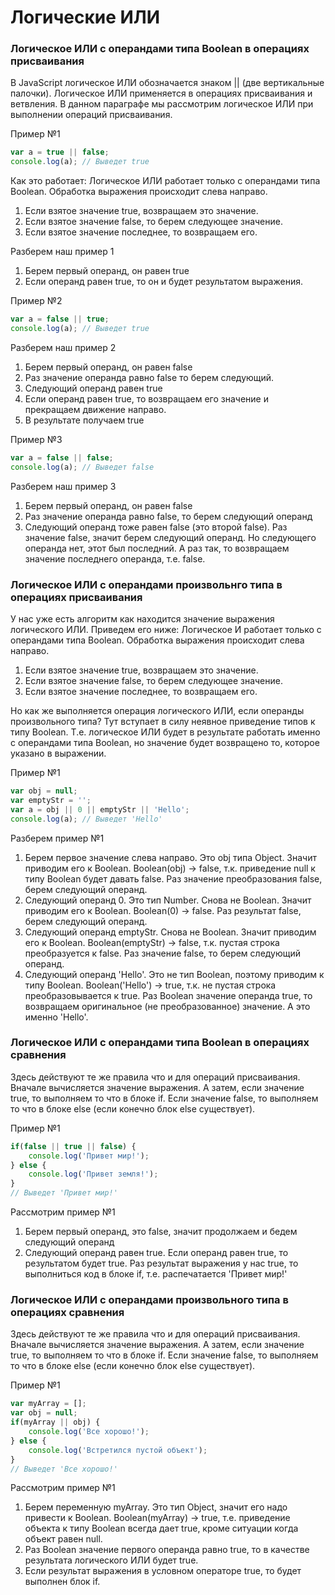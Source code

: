 # Логические ИЛИ

### Логическое ИЛИ с операндами типа Boolean в операциях присваивания
В JavaScript логическое ИЛИ обозначается знаком || (две вертикальные палочки). 
Логическое ИЛИ применяется в операциях присваивания и ветвления.
В данном параграфе мы рассмотрим логическое ИЛИ при выполнении операций присваивания.

Пример №1

```javascript
var a = true || false;
console.log(a); // Выведет true
```

Как это работает: 
Логическое ИЛИ работает только с операндами типа Boolean.
Обработка выражения происходит слева направо.
1. Если взятое значение true, возвращаем это значение.
2. Если взятое значение false, то берем следующее значение.
3. Если взятое значение последнее, то возвращаем его.

Разберем наш пример 1
1. Берем первый операнд, он равен true
2. Если операнд равен true, то он и будет результатом выражения.

Пример №2
```javascript
var a = false || true;
console.log(a); // Выведет true
```
Разберем наш пример 2
1. Берем первый операнд, он равен false
2. Раз значение операнда равно false то берем следующий.
3. Следующий операнд равен true
4. Если операнд равен true, то возвращаем его значение и прекращаем движение направо. 
5. В результате получаем true

Пример №3
```javascript
var a = false || false;
console.log(a); // Выведет false
```
Разберем наш пример 3
1. Берем первый операнд, он равен false
2. Раз значение операнда равно false, то берем следующий операнд
3. Следующий операнд тоже равен false (это второй false). 
Раз значение false, значит берем следующий операнд. 
Но следующего операнда нет, этот был последний.
А раз так, то возвращаем значение последнего операнда, т.е. false.

### Логическое ИЛИ с операндами произвольнго типа в операциях присваивания
У нас уже есть алгоритм как находится значение выражения логического ИЛИ. Приведем его ниже:
Логическое И работает только с операндами типа Boolean.
Обработка выражения происходит слева направо.
1. Если взятое значение true, возвращаем это значение.
2. Если взятое значение false, то берем следующее значение.
3. Если взятое значение последнее, то возвращаем его.

Но как же выполняется операция логического ИЛИ, если операнды произвольного типа? 
Тут вступает в силу неявное приведение типов к типу Boolean. 
Т.е. логическое ИЛИ будет в результате работать именно с операндами типа Boolean,
но значение будет возвращено то, которое указано в выражении.

Пример №1
```javascript
var obj = null;
var emptyStr = '';
var a = obj || 0 || emptyStr || 'Hello';
console.log(a); // Выведет 'Hello'
```
 Разберем пример №1
 1. Берем первое значение слева направо. Это obj типа Object. 
 Значит приводим его к Boolean. Boolean(obj) -> false, 
 т.к. приведение null к типу Boolean будет давать false.
 Раз значение преобразования false, берем следующий операнд.
 2. Следующий операнд 0. Это тип Number. Снова не Boolean. Значит приводим его к Boolean.
 Boolean(0) -> false. Раз результат false, берем следующий операнд.
 3. Следующий операнд emptyStr. Снова не Boolean. Значит приводим его к Boolean.
 Boolean(emptyStr) -> false, т.к. пустая строка преобразуется к false. 
 Раз значение false, то берем следующий операнд.
 4. Следующий операнд 'Hello'. Это не тип Boolean, поэтому приводим к типу Boolean.
 Boolean('Hello') -> true, т.к. не пустая строка преобразовывается к true.
 Раз Boolean значение операнда true, 
 то возвращаем оригинальное (не преобразованное) значение. А это именно 'Hello'.  
 
 ### Логическое ИЛИ с операндами типа Boolean в операциях сравнения
 
 Здесь действуют те же правила что и для операций присваивания. 
 Вначале вычисляется значение выражения. 
 А затем, если значение true, то выполняем то что в блоке if. 
 Если значение false, то выполняем то что в блоке else (если конечно блок else существует).
 
Пример №1
```javascript
if(false || true || false) {
    console.log('Привет мир!');
} else {
    console.log('Привет земля!');
}
// Выведет 'Привет мир!'
```

Рассмотрим пример №1
1. Берем первый операнд, это false, значит продолжаем и бедем следующий операнд
2. Следующий операнд равен true.
Если операнд равен true, то результатом будет true. 
Раз результат выражения у нас true, то выполниться код в блоке if, 
т.е. распечатается 'Привет мир!'

### Логическое ИЛИ с операндами произвольного типа в операциях сравнения
Здесь действуют те же правила что и для операций присваивания. 
Вначале вычисляется значение выражения. 
А затем, если значение true, то выполняем то что в блоке if. 
Если значение false, то выполняем то что в блоке else (если конечно блок else существует).
                  
Пример №1
```javascript
var myArray = [];
var obj = null;
if(myArray || obj) {
    console.log('Все хорошо!');
} else {
    console.log('Встретился пустой объект');
}
// Выведет 'Все хорошо!'
```
Рассмотрим пример №1
1. Берем переменную myArray. Это тип Object, значит его надо привести к Boolean.
Boolean(myArray) -> true, 
т.е. приведение объекта к типу Boolean всегда дает true, кроме ситуации когда объект равен null.
2. Раз Boolean значение первого операнда равно true, то в качестве результата логического ИЛИ будет true.
3. Если результат выражения в условном операторе true, то будет выполнен блок if.
